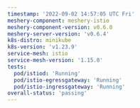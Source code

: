 ```yaml
---
timestamp: '2022-09-02 14:57:05 UTC Fri'
meshery-component: meshery-istio
meshery-component-version: v0.6.0
meshery-server-version: 'v0.6.4'
k8s-distro: minikube
k8s-version: 'v1.23.9'
service-mesh: istio
service-mesh-version: '1.15.0'
tests:
  pod/istiod: 'Running'
  pod/istio-egressgateway: 'Running'
  pod/istio-ingressgateway: 'Running'
overall-status: 'passing'
---
```

